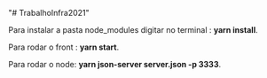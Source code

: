 "# TrabalhoInfra2021"  
<p> Para instalar a pasta node_modules digitar no terminal : <b> yarn install</b>.</p>
  <p> Para rodar o front :  <b>yarn start</b>.</p>
    <p> Para rodar o node: <b>yarn json-server server.json -p 3333</b>.</p>
